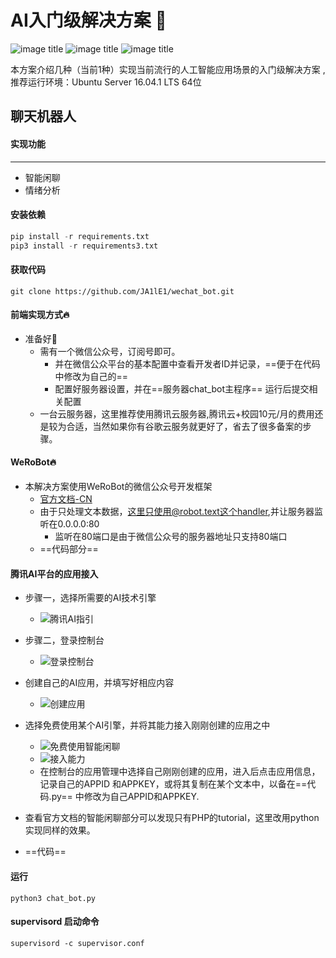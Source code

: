 # AI入门级解决方案 :see_no_evil:

![image title](https://img.shields.io/badge/auther-JA1LE1-orange.svg)    ![image title](https://img.shields.io/badge/XMU-CSC-blue.svg)   ![image title](https://img.shields.io/badge/Ubuntu-passing-brightgreen.svg)

本方案介绍几种（当前1种）实现当前流行的人工智能应用场景的入门级解决方案 ,推荐运行环境：Ubuntu Server 16.04.1 LTS 64位

## 聊天机器人

#### 实现功能

---

- 智能闲聊
- 情绪分析

#### 安装依赖

```python
pip install -r requirements.txt
pip3 install -r requirements3.txt
```



#### 获取代码

```
git clone https://github.com/JA1lE1/wechat_bot.git
```



#### 前端实现方式:fire:

- 准备好:100:
  - 需有一个微信公众号，订阅号即可。
    - 并在微信公众平台的基本配置中查看开发者ID并记录，==便于在代码中修改为自己的==
    - 配置好服务器设置，并在==服务器chat_bot主程序== 运行后提交相关配置
  - 一台云服务器，这里推荐使用腾讯云服务器,腾讯云+校园10元/月的费用还是较为合适，当然如果你有谷歌云服务就更好了，省去了很多备案的步骤。



#### WeRoBot:fire:

- 本解决方案使用WeRoBot的微信公众号开发框架
  - [官方文档-CN](https://werobot.readthedocs.io/zh_CN/latest/index.html)
  - 由于只处理文本数据，这里只使用@robot.text这个handler,并让服务器监听在0.0.0.0:80
    - 监听在80端口是由于微信公众号的服务器地址只支持80端口
  - ==代码部分==

#### 腾讯AI平台的应用接入

- 步骤一，选择所需要的AI技术引擎
  - ![腾讯AI指引](E:\work\code\Wechat_chat_bot\picture\腾讯AI指引.png)

- 步骤二，登录控制台
  - ![登录控制台](E:\work\code\Wechat_chat_bot\picture\登录控制台.png)
- 创建自己的AI应用，并填写好相应内容
  - ![创建应用](E:\work\code\Wechat_chat_bot\picture\创建应用.png)
- 选择免费使用某个AI引擎，并将其能力接入刚刚创建的应用之中
  - ![免费使用智能闲聊](E:\work\code\Wechat_chat_bot\picture\免费使用智能闲聊.png)
  - ![接入能力](E:\work\code\Wechat_chat_bot\picture\接入能力.png)
  - 在控制台的应用管理中选择自己刚刚创建的应用，进入后点击应用信息，记录自己的APPID 和APPKEY，或将其复制在某个文本中，以备在==代码.py== 中修改为自己APPID和APPKEY.
- 查看官方文档的智能闲聊部分可以发现只有PHP的tutorial，这里改用python实现同样的效果。
- ==代码==

#### 运行

```
python3 chat_bot.py
```



#### supervisord 启动命令

```
supervisord -c supervisor.conf
```










